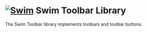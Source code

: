 # [![Swim](https://docs.swimos.org/readme/breach-marlin-blue-wide.svg)](https://www.swimos.org) Swim Toolbar Library

The Swim Toolbar library implements toolbars and toolbar buttons.
